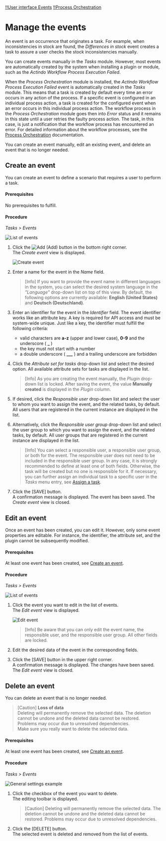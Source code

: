 [!!User interface Events](../UserInterface/03a_List.md)
[!!Process Orchestration](../../ActindoWorkFlow/Overview/01_General.md)

# Manage the events

An event is an occurrence that originates a task. For example, when inconsistencies in stock are found, the *Differences in stock* event creates a task to assure a user checks the stock inconsistencies manually.

You can create events manually in the *Tasks* module. However, most events are automatically created by the system when installing a plugin or module, such as the *Actindo Workflow Process Execution Failed*. 

When the *Process Orchestration* module is installed, the *Actindo Workflow Process Execution Failed* event is automatically created in the *Tasks* module. This means that a task is created by default every time an error occurs in any action of the process. If a specific event is configured in an individual process action, a task is created for the configured event when an error occurs in this individual process action. The workflow process in the *Process Orchestration* module goes then into *Error* status and it remains in this state until a user retries the faulty process action. The task, in this case, is just a notification that the workflow process has encountered an error. For detailed information about the workflow processes, see the [Process Orchestration](../../ActindoWorkFlow/Overview/01_General.md) documentation. 

[comment]: <> (Link anpassen, wenn veröffentlicht: For detailed information, see Track the workflow process in the Process Orchestration documentation. ActindoWorkFlow/Operation/09_TrackWorkflowProcess.md)

You can create an event manually, edit an existing event, and delete an event that is no longer needed.



## Create an event

You can create an event to define a scenario that requires a user to perform a task.

#### Prerequisites

No prerequisites to fulfill.

#### Procedure

*Tasks > Events*

![List of events](../../Assets/Screenshots/Tasks/Events/ListEvents.png "[List of events]")

1. Click the ![Add](../../Assets/Icons/Plus01.png "[Add]") (Add) button in the bottom right corner.   
    The *Create event* view is displayed.

    ![Create event](../../Assets/Screenshots/Tasks/Events/CreateEvent.png "[Create event]")

2. Enter a name for the event in the *Name* field.

    > [Info] If you want to provide the event name in different languages in the system, you can select the desired system language in the *"Language"* drop-down list on top of this view. By default, the following options are currently available: **English (United States)** and **Deutsch (Deutschland)**.

3. Enter an identifier for the event in the *Identifier* field. The event identifier works like an attribute key. A key is required for API access and must be system-wide unique. Just like a key, the identifier must fulfill the following criteria:
    - valid characters are **a-z** (upper and lower case), **0-9** and the underscore ( **_** )
    - the key must not start with a number
    - a double underscore ( **___** ) and a trailing underscore are forbidden

4. Click the *Attribute set for tasks* drop-down list and select the desired option. All available attribute sets for tasks are displayed in the list.

    > [Info] As you are creating the event manually, the *Plugin* drop-down list is locked. After saving the event, the value **Manually created** is displayed in the *Plugin* column.

5. If desired, click the *Responsible user* drop-down list and select the user to whom you want to assign the event, and the related tasks, by default. All users that are registered in the current instance are displayed in the list. 

6. Alternatively, click the *Responsible user group* drop-down list and select the user group to which you want to assign the event, and the related tasks, by default. All user groups that are registered in the current instance are displayed in the list.

    > [Info] You can select a responsible user, a responsible user group, or both for the event. The responsible user does not need to be included in the responsible user group. In any case, it is strongly recommended to define at least one of both fields. Otherwise, the task will be created but no one is responsible for it. If necessary, you can further assign an individual task to a specific user in the *Tasks* menu entry, see [Assign a task](./02_ManageTasks.md#assign-a-task).

7. Click the [SAVE] button.  
    A confirmation message is displayed. The event has been saved. The *Create event* view is closed.  



## Edit an event

Once an event has been created, you can edit it. However, only some event properties are editable. For instance, the identifier, the attribute set, and the plugin cannot be subsequently modified.

#### Prerequisites
 
At least one event has been created, see [Create an event](#create-an-event).

#### Procedure

*Tasks > Events*

![List of events](../../Assets/Screenshots/Tasks/Events/ListEvents.png "[List of events]")

1. Click the event you want to edit in the list of events.   
    The *Edit event* view is displayed. 

    ![Edit event](../../Assets/Screenshots/Tasks/Events/EditEvent.png "[Edit event]")

    > [Info] Be aware that you can only edit the event name, the responsible user, and the responsible user group. All other fields are locked.

2. Edit the desired data of the event in the corresponding fields.

3. Click the [SAVE] button in the upper right corner.   
   A confirmation message is displayed. The changes have been saved. The *Edit event* view is closed.  



## Delete an event

You can delete an event that is no longer needed. 

> [Caution] **Loss of data**   
    Deleting will permanently remove the selected data. The deletion cannot be undone and the deleted data cannot be restored.       
    Problems may occur due to unresolved dependencies.   
    Make sure you really want to delete the selected data.

#### Prerequisites

At least one event has been created, see [Create an event](#create-an-event).

#### Procedure

*Tasks > Events*

![General settings example](../../Assets/Screenshots/Tasks/Events/ListEvents.png "[General settings example]")


1. Click the checkbox of the event you want to delete.  
    The editing toolbar is displayed.

    > [Caution] Deleting will permanently remove the selected data. The deletion cannot be undone and the deleted data cannot be restored. Problems may occur due to unresolved dependencies. 

2. Click the [DELETE] button.  
    The selected event is deleted and removed from the list of events.

